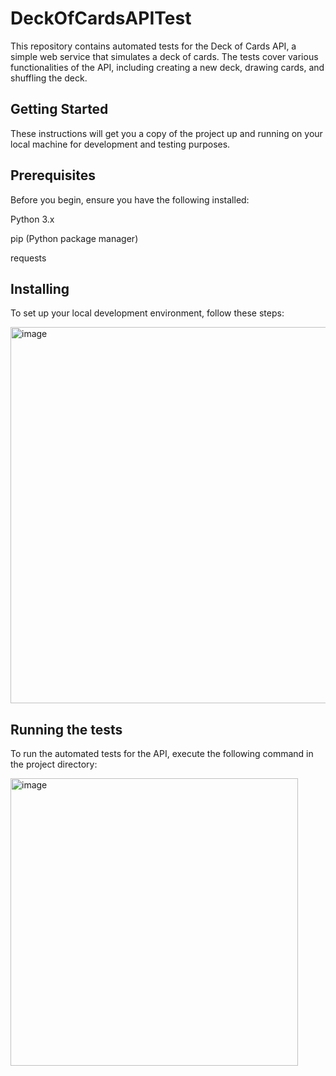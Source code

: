 
# DeckOfCardsAPITest
This repository contains automated tests for the Deck of Cards API, a simple web service that simulates a deck of cards. The tests cover various functionalities of the API, including creating a new deck, drawing cards, and shuffling the deck.

## Getting Started
These instructions will get you a copy of the project up and running on your local machine for development and testing purposes.

## Prerequisites
Before you begin, ensure you have the following installed:

Python 3.x

pip (Python package manager)

requests

## Installing
  
To set up your local development environment, follow these steps:

<img width="602" alt="image" src="https://github.com/HosamHegly/DeckOfCardsAPITest/assets/57544654/2f8a8519-b13c-4139-acf5-f41906bf277a">

## Running the tests

To run the automated tests for the API, execute the following command in the project directory:

<img width="460" alt="image" src="https://github.com/HosamHegly/DeckOfCardsAPITest/assets/57544654/150112dd-1d84-4dc4-9a5c-89e7cdc5d5f9">

